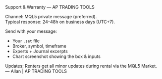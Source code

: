 Support & Warranty — AP TRADING TOOLS

Channel: MQL5 private message (preferred).  
Typical response: 24–48h on business days (UTC+7).

Send with your message:
- Your `.set` file
- Broker, symbol, timeframe
- Experts + Journal excerpts
- Chart screenshot showing the box & inputs

Updates: Renters get all minor updates during rental via the MQL5 Market.
— Allan | AP TRADING TOOLS
